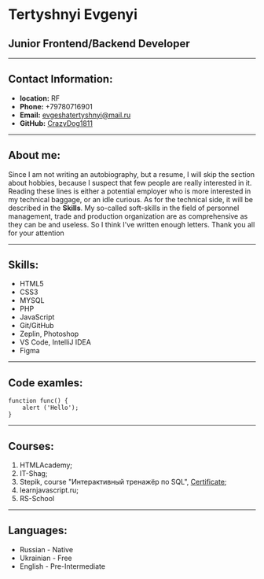 # Tertyshnyi Evgenyi #
## Junior Frontend/Backend Developer ##
***
## Contact Information: ##
- **location:** RF
- **Phone:** +79780716901
- **Email:** evgeshatertyshnyi@mail.ru
- **GitHub:** [CrazyDog1811](https://github.com/CrazyDog1811) 

***

## About me: ##
Since I am not writing an autobiography, but a resume, I will skip the section about hobbies, because I suspect that few people are really interested in it. Reading these lines is either a potential employer who is more interested in my technical baggage, or an idle curious. As for the technical side, it will be described in the **Skills**. My so-called soft-skills in the field of personnel management, trade and production organization are as comprehensive as they can be and useless. So I think I've written enough letters. Thank you all for your attention 

***


## Skills: ##
+ HTML5
+ CSS3
+ MYSQL
+ PHP
+ JavaScript
+ Git/GitHub
+ Zeplin, Photoshop
+ VS Code, IntelliJ IDEA 
+ Figma

***

## Code examles: ##
```
function func() {
    alert ('Hello');
}
```
***
## Courses: ##
1. HTMLAcademy;
1. IT-Shag;
1. Stepik, сourse "Интерактивный тренажёр по SQL", [Certificate](https://stepik.org/cert/1123192);
1. learnjavascript.ru; 
1. RS-School

***

## Languages: ##
- Russian - Native
- Ukrainian - Free
- English - Pre-Intermediate